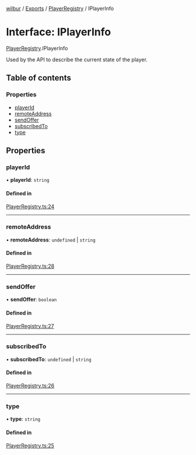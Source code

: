 [wilbur](../README.md) / [Exports](../modules.md) / [PlayerRegistry](../modules/PlayerRegistry.md) / IPlayerInfo

# Interface: IPlayerInfo

[PlayerRegistry](../modules/PlayerRegistry.md).IPlayerInfo

Used by the API to describe the current state of the player.

## Table of contents

### Properties

- [playerId](PlayerRegistry.IPlayerInfo.md#playerid)
- [remoteAddress](PlayerRegistry.IPlayerInfo.md#remoteaddress)
- [sendOffer](PlayerRegistry.IPlayerInfo.md#sendoffer)
- [subscribedTo](PlayerRegistry.IPlayerInfo.md#subscribedto)
- [type](PlayerRegistry.IPlayerInfo.md#type)

## Properties

### playerId

• **playerId**: `string`

#### Defined in

[PlayerRegistry.ts:24](https://github.com/mcottontensor/PixelStreamingInfrastructure/blob/ebacbf2/new_cirrus/src/PlayerRegistry.ts#L24)

___

### remoteAddress

• **remoteAddress**: `undefined` \| `string`

#### Defined in

[PlayerRegistry.ts:28](https://github.com/mcottontensor/PixelStreamingInfrastructure/blob/ebacbf2/new_cirrus/src/PlayerRegistry.ts#L28)

___

### sendOffer

• **sendOffer**: `boolean`

#### Defined in

[PlayerRegistry.ts:27](https://github.com/mcottontensor/PixelStreamingInfrastructure/blob/ebacbf2/new_cirrus/src/PlayerRegistry.ts#L27)

___

### subscribedTo

• **subscribedTo**: `undefined` \| `string`

#### Defined in

[PlayerRegistry.ts:26](https://github.com/mcottontensor/PixelStreamingInfrastructure/blob/ebacbf2/new_cirrus/src/PlayerRegistry.ts#L26)

___

### type

• **type**: `string`

#### Defined in

[PlayerRegistry.ts:25](https://github.com/mcottontensor/PixelStreamingInfrastructure/blob/ebacbf2/new_cirrus/src/PlayerRegistry.ts#L25)
